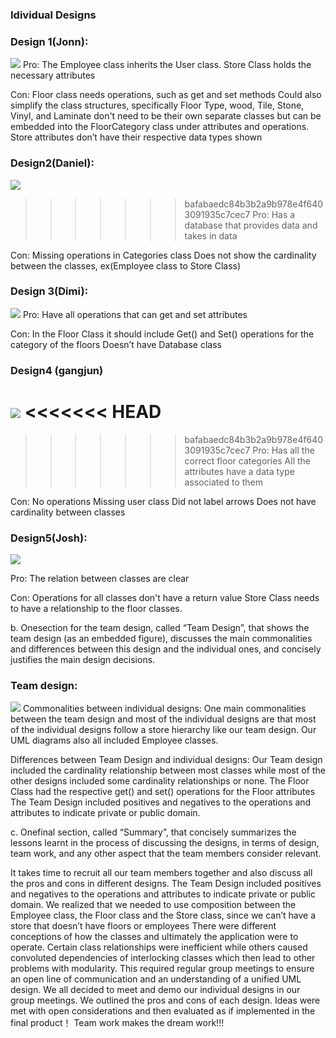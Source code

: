 ### Idividual Designs 

### Design 1(Jonn): 
![](../Resources/designJonn.png)
Pro:
The Employee class inherits the User class.
Store Class holds the necessary attributes 

Con:
Floor class needs operations, such as get and set methods
Could also simplify the class structures, specifically Floor Type, wood, Tile, Stone, Vinyl, and Laminate don't need to be their own separate classes but can be embedded into the FloorCategory class under attributes and operations.
Store attributes don’t have their respective data types shown



### Design2(Daniel):

![](../Resources/Daniel_Design.png)

>>>>>>> bafabaedc84b3b2a9b978e4f6403091935c7cec7
Pro:
Has a database that provides data and takes in data


Con:
Missing operations in Categories class
Does not show the cardinality between the classes, ex(Employee class to Store Class)



### Design 3(Dimi):
![](../Resources/design-dimitry.png)
Pro:
Have all operations that can get and set attributes


Con:
In the Floor Class it should include Get() and Set() operations for the category of the floors
Doesn’t have Database class


### Design4 (gangjun)
![](../Resources/Gangjun_Design.png)
<<<<<<< HEAD
=======

>>>>>>> bafabaedc84b3b2a9b978e4f6403091935c7cec7
Pro:
Has all the correct floor categories
All the attributes have a data type associated to them



Con:
No operations
Missing user class 
Did not label arrows
Does not have cardinality between classes



### Design5(Josh):
![](../Resources/design-josh.png)

Pro:
The relation between classes are clear


Con:
Operations for all classes don't have a return value
Store Class needs to have a relationship to the floor classes.


b. Onesection for the team design, called “Team Design”, that shows the team design (as an embedded figure), discusses the main commonalities and differences between this design and the individual ones, and concisely justifies the main design decisions.


### Team design:
![](../Resources/team-design.png)
Commonalities between individual designs:
One main commonalities between the team design and most of the individual designs are that most of the individual designs follow a store hierarchy like our team design. 
Our UML diagrams also all included Employee classes.

Differences between Team Design and individual designs:
Our Team design included the cardinality relationship between most classes while most of the other designs included some cardinality relationships or none.
The Floor Class had the respective get() and set() operations for the Floor attributes
The Team Design included positives and negatives to the operations and attributes to indicate private or public domain.


c. Onefinal section, called “Summary”, that concisely summarizes the lessons learnt in the process of discussing the designs, in terms of design, team work, and any other aspect that the team members consider relevant.

It takes time to recruit all our team members together and also discuss all the pros and cons in different designs.
The Team Design included positives and negatives to the operations and attributes to indicate private or public domain.
We realized that we needed to use composition between the Employee class, the Floor class and the Store class, since we can’t have a store that doesn’t have floors or employees 
There were different conceptions of how the classes and ultimately the application were to operate. Certain class relationships were inefficient while others caused convoluted dependencies of interlocking classes which then lead to other problems with modularity. This required regular group meetings to ensure an open line of communication and an understanding of a unified UML design. We all decided to meet and demo our individual designs in our group meetings. We outlined the pros and cons of each design. Ideas were met with open considerations and then evaluated as if implemented in the final product！
Team work makes the dream work!!!


